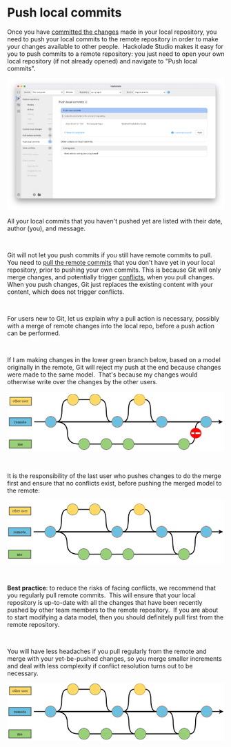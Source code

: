 # Push local commits

Once you have [committed the changes](<Commitlocalchanges.md>) made in your local repository, you need to push your local commits to the remote repository in order to make your changes available to other people.&nbsp; Hackolade Studio makes it easy for you to push commits to a remote repository: you just need to open your own local repository (if not already opened) and navigate to "Push local commits".

![Image](<lib/Workgroup%20push1.png>)

All your local commits that you haven't pushed yet are listed with their date, author (you), and message.

&nbsp;

Git will not let you push commits if you still have remote commits to pull.&nbsp; You need to [pull the remote commits](<Pullremotecommits.md>) that you don't have yet in your local repository, prior to pushing your own commits. This is because Git will only merge changes, and potentially trigger [conflicts](<Concepts1.md>), when you pull changes.&nbsp; When you push changes, Git just replaces the existing content with your content, which does not trigger conflicts.

&nbsp;

For users new to Git, let us explain why a pull action is necessary, possibly with a merge of remote changes into the local repo, before a push action can be performed.

&nbsp;

If I am making changes in the lower green branch below, based on a model originally in the remote, Git will reject my push at the end because changes were made to the same model.&nbsp; That's because my changes would otherwise write over the changes by the other users.

![Workgroup push denied](<lib/Workgroup%20push%20denied.png>)

&nbsp;

It is the responsibility of the last user who pushes changes to do the merge first and ensure that no conflicts exist, before pushing the merged model to the remote:

![Workgroup pull before push](<lib/Workgroup%20pull%20before%20push.png>)

&nbsp;

**Best practice**: to reduce the risks of facing conflicts, we recommend that you regularly pull remote commits.&nbsp; This will ensure that your local repository is up-to-date with all the changes that have been recently pushed by other team members to the remote repository.&nbsp; If you are about to start modifying a data model, then you should definitely pull first from the remote repository.&nbsp;

&nbsp;

You will have less headaches if you pull regularly from the remote and merge with your yet-be-pushed changes, so you merge smaller increments and deal with less complexity if conflict resolution turns out to be necessary.

![Image](<lib/Workgroup%20pull%20often%20before%20push.png>)

